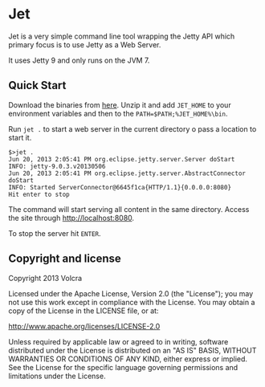 Jet
===

Jet is a very simple command line tool wrapping the Jetty API which primary focus is to use Jetty as a Web Server.

It uses Jetty 9 and only runs on the JVM 7.

## Quick Start

Download the binaries from [here](https://github.com/volcra/jet/releases/download/v0.1.0/jet-0.1.0.zip). Unzip it and add `JET_HOME` to your environment variables and then to the `PATH=$PATH;%JET_HOME%\bin`.

Run `jet .` to start a web server in the current directory o pass a location to start it.

```
$>jet .
Jun 20, 2013 2:05:41 PM org.eclipse.jetty.server.Server doStart
INFO: jetty-9.0.3.v20130506
Jun 20, 2013 2:05:41 PM org.eclipse.jetty.server.AbstractConnector doStart
INFO: Started ServerConnector@6645f1ca{HTTP/1.1}{0.0.0.0:8080}
Hit enter to stop
```

The command will start serving all content in the same directory. Access the site through <http://localhost:8080>.

To stop the server hit `ENTER`.

## Copyright and license

Copyright 2013 Volcra

Licensed under the Apache License, Version 2.0 (the "License"); you may not use this work except in compliance with the License. You may obtain a copy of the License in the LICENSE file, or at:

<http://www.apache.org/licenses/LICENSE-2.0>

Unless required by applicable law or agreed to in writing, software distributed under the License is distributed on an "AS IS" BASIS, WITHOUT WARRANTIES OR CONDITIONS OF ANY KIND, either express or implied. See the License for the specific language governing permissions and limitations under the License.
